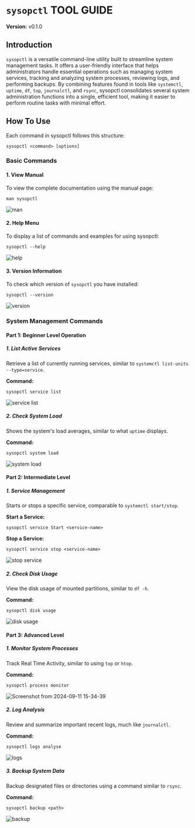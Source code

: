 
# `sysopctl` TOOL GUIDE

**Version:** v0.1.0

## Introduction

`sysopctl` is a versatile command-line utility built to streamline system management tasks. It offers a user-friendly interface that helps administrators handle essential operations such as managing system services, tracking and analyzing system processes, reviewing logs, and performing backups. By combining features found in tools like `systemctl`, `uptime`, `df`, `top`, `journalctl`, and `rsync`, sysopctl consolidates several system administration functions into a single, efficient tool, making it easier to perform routine tasks with minimal effort.

## How To Use
Each command in sysopctl follows this structure:

```
sysopctl <command> [options]
```

<!-- Installation of Sysopctl -->

### Basic Commands

#### 1. View Manual 
To view the complete documentation using the manual page:

```
man sysopctl
```
![man](https://github.com/user-attachments/assets/493127b3-aa9c-4b61-bb18-4579456ac8c1)

#### 2. Help Menu
To display a list of commands and examples for using sysopctl:

```
sysopctl --help
```
![help](https://github.com/user-attachments/assets/17bdae92-aee4-49e8-96f9-ff1fdee81f51)


#### 3. Version Information
To check which version of `sysopctl` you have installed:

```
sysopctl --version
```
![version](https://github.com/user-attachments/assets/4360be1a-e911-4b5a-bc73-d1bc62518db7)


### System Management Commands

#### Part 1: Beginner Level Operation

##### 1. List Active Services
Retrieve a list of currently running services, similar to `systemctl list-units --type=service`.

**Command:**
```
sysopctl service list
```
![service list](https://github.com/user-attachments/assets/dde93664-0526-41e7-a6d1-486a1701b9f6)


##### 2. Check System Load
Shows the system's load averages, similar to what `uptime` displays.

**Command:**
```
sysopctl system load
```
![system load](https://github.com/user-attachments/assets/81253e36-a861-4459-b5b8-0559c287dc7d)


#### Part 2: Intermediate Level

##### 1. Service Management
Starts or stops a specific service, comparable to  `systemctl start/stop`.


**Start a Service:**
```
sysopctl service Start <service-name>
```
**Stop a Service:**
```
sysopctl service stop <service-name>
```
![stop service](https://github.com/user-attachments/assets/3248a52c-1924-4545-a264-a0e8b0fc94aa)



##### 2. Check Disk Usage
View the disk usage of mounted partitions, similar to `df -h`.

**Command:**
```
sysopctl disk usage
```
![disk usage](https://github.com/user-attachments/assets/6f088e67-3c88-4560-9866-0a63de835a4d)


#### Part 3: Advanced Level

##### 1. Monitor System Processes
Track Real Time Activity, similar to using `top` or `htop`.

**Command:**
```
sysopctl process monitor
```
![Screenshot from 2024-09-11 15-34-39](https://github.com/user-attachments/assets/873cead7-085c-4953-bf3a-8eddb32eace2)



##### 2. Log Analysis
Review and summarize important recent logs, much like `journalctl`.

**Command:**
```
sysopctl logs analyse
```
![logs](https://github.com/user-attachments/assets/00e00828-f457-498f-9281-8dd1aff30db8)


##### 3. Backup System Data
Backup designated files or directories using a command similar to `rsync`.

**Command:**
```
sysopctl backup <path>
```
![backup](https://github.com/user-attachments/assets/5d5bdd4e-5edb-43f3-a6a1-9342b726a5d5)



